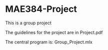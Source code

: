 # MAE384-Project
This is a group project

The guidelines for the project are in Project.pdf

The central program is:
Group_Project.mlx
